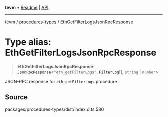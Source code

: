 **tevm** • [Readme](../../README.md) \| [API](../../modules.md)

***

[tevm](../../README.md) / [procedures-types](../README.md) / EthGetFilterLogsJsonRpcResponse

# Type alias: EthGetFilterLogsJsonRpcResponse

> **EthGetFilterLogsJsonRpcResponse**: [`JsonRpcResponse`](../../index/type-aliases/JsonRpcResponse.md)\<`"eth_getFilterLogs"`, [`FilterLog`](../../actions-types/type-aliases/FilterLog.md)[], `string` \| `number`\>

JSON-RPC response for `eth_getFilterLogs` procedure

## Source

packages/procedures-types/dist/index.d.ts:580
